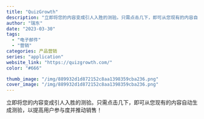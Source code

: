 ```yaml
---
title: "QuizGrowth"
description: "立即将您的内容变成引人入胜的测验。只需点击几下，即可从您现有的内容自动生成测验，以提高用户参与度并推动销售！"
author: "瑞东"
date: "2023-03-30"
tags:
  - "电子邮件"
  - "营销"
categories: 产品营销
series: "application"
website_link: "https://quizgrowth.com/"
color: "#666"

thumb_image: "/img/889932d1d872152c8aa1398359cba236.png"
cover_image: "/img/889932d1d872152c8aa1398359cba236.png"
---
```


立即将您的内容变成引人入胜的测验。只需点击几下，即可从您现有的内容自动生成测验，以提高用户参与度并推动销售！